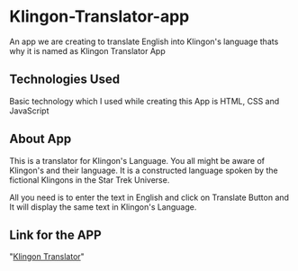 # Klingon-Translator-app
An app we are creating to translate English into Klingon's language thats why it is named as Klingon Translator App

## Technologies Used
Basic technology which I used while creating this App is HTML, CSS and JavaScript

## About App
This is a translator for Klingon's Language. You all might be aware of Klingon's and their language. It is a constructed language spoken by the fictional Klingons in the Star Trek Universe.

All you need is to enter the text in English and click on Translate Button and It will display the same text in Klingon's Language.

## Link for the APP
"[Klingon Translator](https://arushijain-klingon-translator.netlify.app/)"
